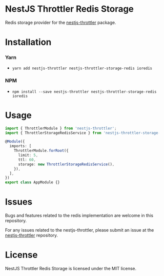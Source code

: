 # NestJS Throttler Redis Storage

Redis storage provider for the [nestjs-throttler](nestjs-throttler) package.

# Installation

### Yarn

- `yarn add nestjs-throttler nestjs-throttler-storage-redis ioredis`

### NPM

- `npm install --save nestjs-throttler nestjs-throttler-storage-redis ioredis`

# Usage

```ts
import { ThrottlerModule } from 'nestjs-throttler';
import { ThrottlerStorageRedisService } from 'nestjs-throttler-storage-redis';

@Module({
  imports: [
    ThrottlerModule.forRoot({
      limit: 5,
      ttl: 60,
      storage: new ThrottlerStorageRedisService(),
    }),
  ],
})
export class AppModule {}
```

# Issues

Bugs and features related to the redis implementation are welcome in this
repository.

For any issues related to the nestjs-throttler, please submit an issue at the
[nestjs-throttler](https://github.com/jmcdo29/nestjs-throttler) repository.

# License

NestJS Throttler Redis Storage is licensed under the MIT license.
